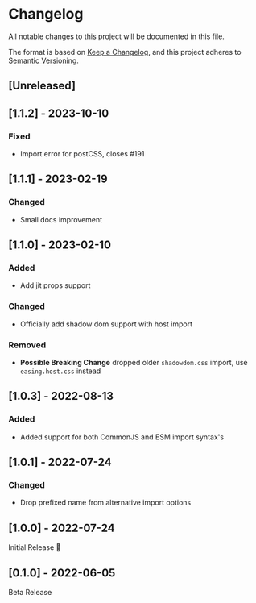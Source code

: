 # Changelog
All notable changes to this project will be documented in this file.

The format is based on [Keep a Changelog](https://keepachangelog.com/en/1.0.0/),
and this project adheres to [Semantic Versioning](https://semver.org/spec/v2.0.0.html).

## [Unreleased]

## [1.1.2] - 2023-10-10
### Fixed
- Import error for postCSS, closes #191

## [1.1.1] - 2023-02-19
### Changed
- Small docs improvement

## [1.1.0] - 2023-02-10
### Added
- Add jit props support

### Changed
- Officially add shadow dom support with host import

### Removed
- **Possible Breaking Change** dropped older `shadowdom.css` import,
  use `easing.host.css` instead

## [1.0.3] - 2022-08-13
### Added
- Added support for both CommonJS and ESM import syntax's

## [1.0.1] - 2022-07-24
### Changed
- Drop prefixed name from alternative import options

## [1.0.0] - 2022-07-24
Initial Release 🎉

## [0.1.0] - 2022-06-05
Beta Release
